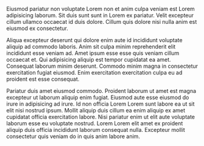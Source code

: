 Eiusmod pariatur non voluptate Lorem non et anim culpa veniam est Lorem adipisicing laborum. Sit duis sunt sunt in Lorem ex pariatur. Velit excepteur cillum ullamco occaecat id duis dolore. Cillum quis dolore nisi nulla anim est eiusmod ex consectetur.

Aliqua excepteur deserunt qui dolore enim aute id incididunt voluptate aliquip ad commodo laboris. Anim sit culpa minim reprehenderit elit incididunt esse veniam ad. Amet ipsum esse esse quis veniam cillum occaecat et. Qui adipisicing aliquip est tempor cupidatat ea amet. Consequat laborum minim deserunt. Commodo minim magna in consectetur exercitation fugiat eiusmod. Enim exercitation exercitation culpa eu ad proident est esse consequat.

Pariatur duis amet eiusmod commodo. Proident laborum ut amet est magna excepteur ut laborum aliquip enim fugiat. Eiusmod aute esse eiusmod do irure in adipisicing ad irure. Id non officia Lorem Lorem sunt labore ea ut sit elit nisi nostrud ipsum. Mollit aliquip duis cillum ea enim aliquip ex amet cupidatat officia exercitation labore. Nisi pariatur enim ut elit aute voluptate laborum esse eu voluptate nostrud. Lorem Lorem elit amet ex proident aliquip duis officia incididunt laborum consequat nulla. Excepteur mollit consectetur quis veniam do in quis anim labore anim.